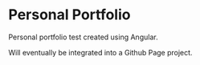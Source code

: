 # Personal Portfolio

Personal portfolio test created using Angular.

Will eventually be integrated into a Github Page project.
